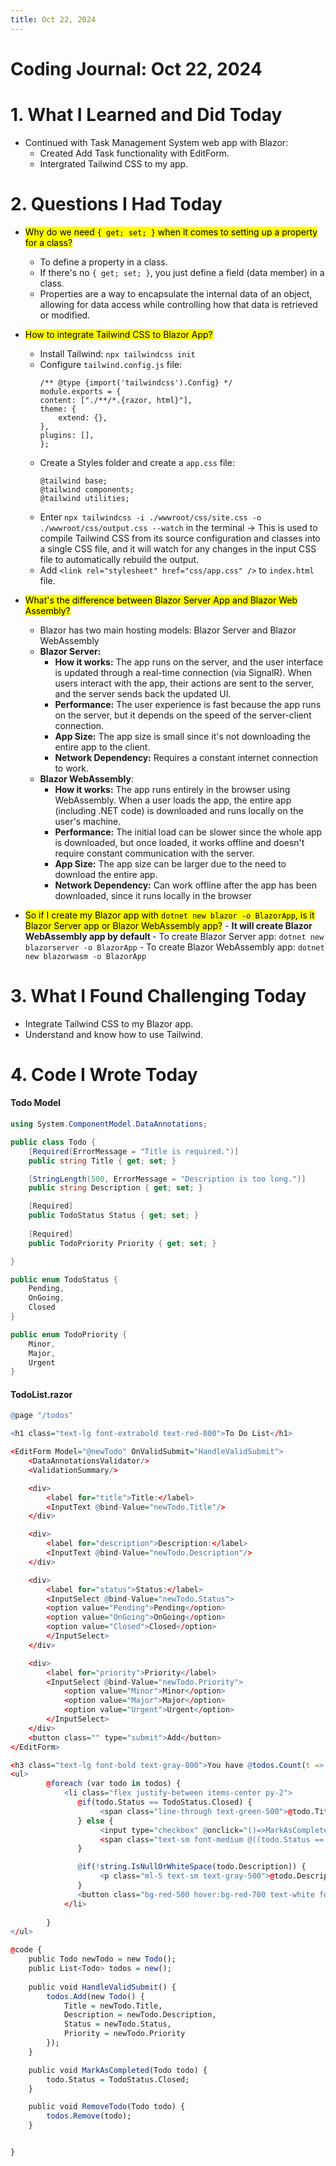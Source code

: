 ```yaml
---
title: Oct 22, 2024
---
```


# Coding Journal: Oct 22, 2024

# 1. What I Learned and Did Today
- Continued with Task Management System web app with Blazor: 
    - Created Add Task functionality with EditForm. 
    - Intergrated Tailwind CSS to my app.

# 2. Questions I Had Today
- <mark>Why do we need ```{ get; set; }``` when it comes to setting up a property for a class?</mark> 
    - To define a property in a class. 
    - If there's no ```{ get; set; }```, you just define a field (data member) in a class. 
    - Properties are a way to encapsulate the internal data of an object, allowing for data access while controlling how that data is retrieved or modified.

- <mark>How to integrate Tailwind CSS to Blazor App?</mark>
    - Install Tailwind: ```npx tailwindcss init```
    - Configure ```tailwind.config.js``` file: 
        ```
        /** @type {import('tailwindcss').Config} */
        module.exports = {
        content: ["./**/*.{razor, html}"],
        theme: {
            extend: {},
        },
        plugins: [],
        };
        ```
    - Create a Styles folder and create a ```app.css``` file:
        ```
        @tailwind base;
        @tailwind components;
        @tailwind utilities;
        ```
    - Enter ```npx tailwindcss -i ./wwwroot/css/site.css -o ./wwwroot/css/output.css --watch``` in the terminal &rarr; This is used to compile Tailwind CSS from its source configuration and classes into a single CSS file, and it will watch for any changes in the input CSS file to automatically rebuild the output.
    - Add ```<link rel="stylesheet" href="css/app.css" />``` to ```index.html``` file.

- <mark>What's the difference between Blazor Server App and Blazor Web Assembly?</mark>
    - Blazor has two main hosting models: Blazor Server and Blazor WebAssembly
    - <b>Blazor Server:</b>
        - <b>How it works:</b> The app runs on the server, and the user interface is updated through a real-time connection (via SignalR). When users interact with the app, their actions are sent to the server, and the server sends back the updated UI.
        - <b>Performance:</b> The user experience is fast because the app runs on the server, but it depends on the speed of the server-client connection.
        - <b>App Size:</b> The app size is small since it's not downloading the entire app to the client.
        - <b>Network Dependency:</b> Requires a constant internet connection to work.
    - <b>Blazor WebAssembly</b>:
        - <b>How it works:</b> The app runs entirely in the browser using WebAssembly. When a user loads the app, the entire app (including .NET code) is downloaded and runs locally on the user's machine.
        - <b>Performance:</b> The initial load can be slower since the whole app is downloaded, but once loaded, it works offline and doesn't require constant communication with the server.
        - <b>App Size:</b> The app size can be larger due to the need to download the entire app.
        - <b>Network Dependency:</b> Can work offline after the app has been downloaded, since it runs locally in the browser

- <mark>So if I create my Blazor app with ```dotnet new blazor -o BlazorApp```, is it Blazor Server app or Blazor WebAssembly app?</mark>
        - <b> It will create Blazor WebAssembly app by default </b>
        - To create Blazor Server app: ```dotnet new blazorserver -o BlazorApp```
        - To create Blazor WebAssembly app: ```dotnet new blazorwasm -o BlazorApp```

# 3. What I Found Challenging Today
- Integrate Tailwind CSS to my Blazor app.
- Understand and know how to use Tailwind. 

# 4. Code I Wrote Today 

#### Todo Model

``` c#
using System.ComponentModel.DataAnnotations;

public class Todo {
    [Required(ErrorMessage = "Title is required.")]
    public string Title { get; set; }

    [StringLength(500, ErrorMessage = "Description is too long.")]
    public string Description { get; set; }

    [Required]
    public TodoStatus Status { get; set; }
    
    [Required]
    public TodoPriority Priority { get; set; }

}

public enum TodoStatus {
    Pending, 
    OnGoing,
    Closed
}

public enum TodoPriority {
    Minor,
    Major,
    Urgent
}
```

#### TodoList.razor 

``` r
@page "/todos"

<h1 class="text-lg font-extrabold text-red-800">To Do List</h1>

<EditForm Model="@newTodo" OnValidSubmit="HandleValidSubmit">
    <DataAnnotationsValidator/>
    <ValidationSummary/>

    <div>
        <label for="title">Title:</label>
        <InputText @bind-Value="newTodo.Title"/>
    </div>

    <div>
        <label for="description">Description:</label>
        <InputText @bind-Value="newTodo.Description"/>
    </div>

    <div>
        <label for="status">Status:</label>
        <InputSelect @bind-Value="newTodo.Status">
        <option value="Pending">Pending</option>
        <option value="OnGoing">OnGoing</option>
        <option value="Closed">Closed</option>
        </InputSelect>
    </div>

    <div>
        <label for="priority">Priority</label>
        <InputSelect @bind-Value="newTodo.Priority">
            <option value="Minor">Minor</option>
            <option value="Major">Major</option>
            <option value="Urgent">Urgent</option>
        </InputSelect>
    </div>
    <button class="" type="submit">Add</button>
</EditForm>

<h3 class="text-lg font-bold text-gray-800">You have @todos.Count(t => t.Status == TodoStatus.Pending || t.Status == TodoStatus.OnGoing) task(s) to do.</h3>
<ul>
        @foreach (var todo in todos) {
            <li class="flex justify-between items-center py-2">
               @if(todo.Status == TodoStatus.Closed) {
                    <span class="line-through text-green-500">@todo.Title</span>
               } else {
                    <input type="checkbox" @onclick="()=>MarkAsCompleted(todo)" class="mr-2"/>
                    <span class="text-sm font-medium @((todo.Status == TodoStatus.Pending) ? "text-red-500" : "text-orange-500")">@todo.Title</span>
               }

               @if(!string.IsNullOrWhiteSpace(todo.Description)) {
                    <p class="ml-5 text-sm text-gray-500">@todo.Description</p>
               }
               <button class="bg-red-500 hover:bg-red-700 text-white font-bold py-1 px-3 rounded" @onclick="()=>RemoveTodo(todo)">Delete</button>
            </li>
            
        }
</ul>

@code {
    public Todo newTodo = new Todo();
    public List<Todo> todos = new();
    
    public void HandleValidSubmit() {
        todos.Add(new Todo() {
            Title = newTodo.Title,
            Description = newTodo.Description, 
            Status = newTodo.Status, 
            Priority = newTodo.Priority
        });
    }

    public void MarkAsCompleted(Todo todo) {
        todo.Status = TodoStatus.Closed;
    }

    public void RemoveTodo(Todo todo) {
        todos.Remove(todo);
    }


}
```
